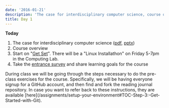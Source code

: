 ```yaml
---
date: '2016-01-21'
description: 'The case for interdisciplinary computer science, course overview'
title: Day 1
---
```


**Today**

1. The case for interdisciplinary computer science ([pdf](https://drive.google.com/file/d/0B0UHkPLHsgyoeWFQRkViT0tvREE/view?usp=sharing), [pptx](https://drive.google.com/file/d/0B0UHkPLHsgyodHlnLV9uVjkyUEk/view?usp=sharing))
2. Course overview
3. Start on "[Get Set](/assignments/setup-your-environment)". There will be a "Linux Installathon" on Friday 5-7pm in the Computing Lab.
4. Take the [entrance survey]({{site.course.entrance_survey_url}}) and share learning goals for the course

During class we will be going through the steps necessary to do the pre-class
exercises for the course. Specifically, we will be having everyone signup for
a GitHub account, and then find and fork the reading journal repository. In
case you want to refer back to these instructions, they are available
[here](/assignments/setup-your-environment#TOC-Step-3:-Get-
Started-with-Git).

